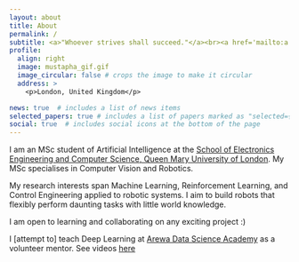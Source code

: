 ```yaml
---
layout: about
title: About
permalink: /
subtitle: <a>"Whoever strives shall succeed."</a><br><a href='mailto:a.j.mustapha@outlook.com'>a.j.mustapha@outlook.com</a>
profile:
  align: right
  image: mustapha_gif.gif
  image_circular: false # crops the image to make it circular
  address: >
    <p>London, United Kingdom</p>

news: true  # includes a list of news items
selected_papers: true # includes a list of papers marked as "selected={true}"
social: true  # includes social icons at the bottom of the page
---
```


I am an MSc student of Artificial Intelligence at the [School of Electronics Engineering and Computer Science, Queen Mary University of London](http://www.eecs.qmul.ac.uk/). My MSc specialises in Computer Vision and Robotics.

My research interests span Machine Learning, Reinforcement Learning, and Control Engineering applied to robotic systems. I aim to build robots that flexibly perform daunting tasks with little world knowledge.

I am open to learning and collaborating on any exciting project :)

I [attempt to] teach Deep Learning at [Arewa Data Science Academy](https://arewadatascience.github.io/) as a volunteer mentor. See videos [here](https://www.youtube.com/watch?v=yjXAuYE7kKc&list=PLf4vs1mkrux2OQyidTpH5zw2qxhX1ZPVI)


